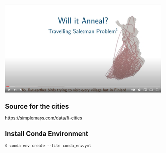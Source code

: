 [![Thumbnail to Youtube video](thumbnail.png)](https://youtu.be/nlXSf5dUk5Q "Travelling Salesman - Click to Watch!")


## Source for the cities
https://simplemaps.com/data/fi-cities

## Install Conda Environment
```console
$ conda env create --file conda_env.yml
```
